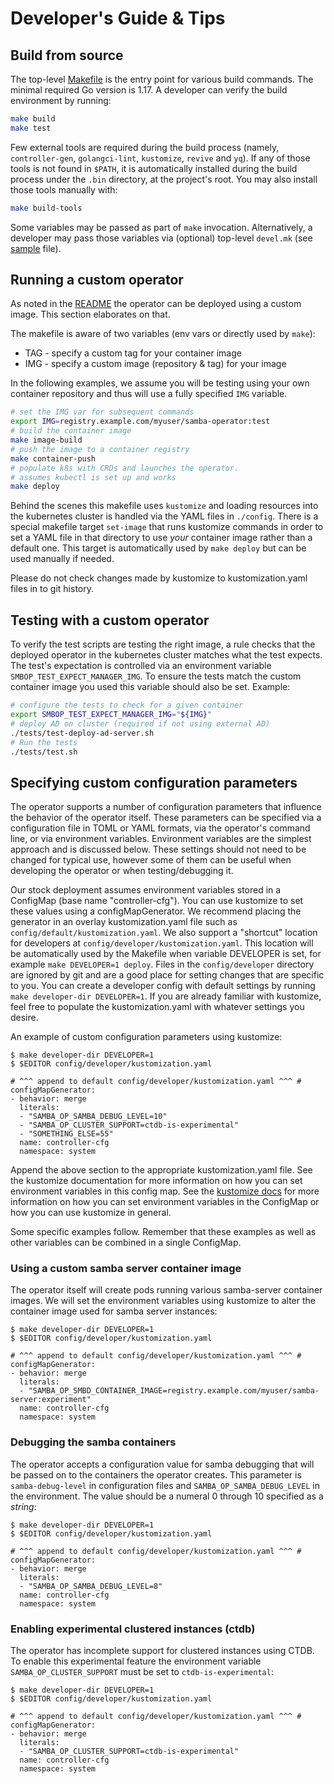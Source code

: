 
# Developer's Guide & Tips

## Build from source

The top-level [Makefile](../Makefile) is the entry point for various build
commands. The minimal required Go version is 1.17. A developer can verify the
build environment by running:

```bash
make build
make test
```

Few external tools are required during the build process (namely,
`controller-gen`,  `golangci-lint`,  `kustomize`,  `revive` and `yq`). If any
of those tools is not found in `$PATH`, it is automatically installed during
the build process under the `.bin` directory, at the project's root. You
may also install those tools manually with:

```bash
make build-tools
```

Some variables may be passed as part of `make` invocation. Alternatively, a
developer may pass those variables via (optional) top-level `devel.mk`
(see [sample](../devel.mk.sample) file).


## Running a custom operator

As noted in the [README](../README.md) the operator can be deployed using a
custom image. This section elaborates on that.

The makefile is aware of two variables (env vars or directly used by `make`):
* TAG - specify a custom tag for your container image
* IMG - specify a custom image (repository & tag) for your image

In the following examples, we assume you will be testing using your own
container repository and thus will use a fully specified `IMG` variable.

```bash
# set the IMG var for subsequent commands
export IMG=registry.example.com/myuser/samba-operator:test
# build the container image
make image-build
# push the image to a container registry
make container-push
# populate k8s with CRDs and launches the operator.
# assumes kubectl is set up and works
make deploy
```

Behind the scenes this makefile uses `kustomize` and loading resources into
the kubernetes cluster is handled via the YAML files in `./config`.
There is a special makefile target `set-image` that runs kustomize commands
in order to set a YAML file in that directory to use *your* container image
rather than a default one. This target is automatically used by `make deploy`
but can be used manually if needed.

Please do not check changes made by kustomize to kustomization.yaml files
in to git history.

## Testing with a custom operator

To verify the test scripts are testing the right image, a rule checks that
the deployed operator in the kubernetes cluster matches what the test
expects. The test's expectation is controlled via an environment variable
`SMBOP_TEST_EXPECT_MANAGER_IMG`. To ensure the tests match the custom
container image you used this variable should also be set. Example:

```bash
# configure the tests to check for a given container
export SMBOP_TEST_EXPECT_MANAGER_IMG="${IMG}"
# deploy AD on cluster (required if not using external AD)
./tests/test-deploy-ad-server.sh
# Run the tests
./tests/test.sh
```

## Specifying custom configuration parameters

The operator supports a number of configuration parameters that
influence the behavior of the operator itself. These parameters
can be specified via a configuration file in TOML or YAML formats,
via the operator's command line, or via environment variables.
Environment variables are the simplest approach and is discussed below.
These settings should not need to be changed for typical use, however
some of them can be useful when developing the operator or when
testing/debugging it.

Our stock deployment assumes environment variables stored in a ConfigMap
(base name "controller-cfg"). You can use kustomize to set these values
using a configMapGenerator. We recommend placing the generator in an
overlay kustomization.yaml file such as `config/default/kustomization.yaml`.
We also support a "shortcut" location for developers at
`config/developer/kustomization.yaml`. This location will be automatically
used by the Makefile when variable DEVELOPER is set, for example
`make DEVELOPER=1 deploy`. Files in the `config/developer` directory
are ignored by git and are a good place for setting changes that
are specific to you. You can create a developer config with default
settings by running `make developer-dir DEVELOPER=1`. If you are already
familiar with kustomize, feel free to populate the kustomization.yaml
with whatever settings you desire.

An example of custom configuration parameters using kustomize:

```
$ make developer-dir DEVELOPER=1
$ $EDITOR config/developer/kustomization.yaml
```
```
# ^^^ append to default config/developer/kustomization.yaml ^^^ #
configMapGenerator:
- behavior: merge
  literals:
  - "SAMBA_OP_SAMBA_DEBUG_LEVEL=10"
  - "SAMBA_OP_CLUSTER_SUPPORT=ctdb-is-experimental"
  - "SOMETHING_ELSE=55"
  name: controller-cfg
  namespace: system
```

Append the above section to the appropriate kustomization.yaml file.  See the
kustomize documentation for more information on how you can set environment
variables in this config map.  See the
[kustomize docs](https://kubectl.docs.kubernetes.io/references/kustomize/)
for more information on how you can set environment variables in the ConfigMap
or how you can use kustomize in general.

Some specific examples follow. Remember that these examples as well as other
variables can be combined in a single ConfigMap.

### Using a custom samba server container image

The operator itself will create pods running various samba-server container
images. We will set the environment variables using kustomize to alter
the container image used for samba server instances:

```
$ make developer-dir DEVELOPER=1
$ $EDITOR config/developer/kustomization.yaml
```
```
# ^^^ append to default config/developer/kustomization.yaml ^^^ #
configMapGenerator:
- behavior: merge
  literals:
  - "SAMBA_OP_SMBD_CONTAINER_IMAGE=registry.example.com/myuser/samba-server:experiment"
  name: controller-cfg
  namespace: system
```

### Debugging the samba containers

The operator accepts a configuration value for samba debugging that will be
passed on to the containers the operator creates. This parameter is
`samba-debug-level` in configuration files and `SAMBA_OP_SAMBA_DEBUG_LEVEL` in
the environment. The value should be a numeral 0 through 10 specified as a
*string*:


```
$ make developer-dir DEVELOPER=1
$ $EDITOR config/developer/kustomization.yaml
```
```
# ^^^ append to default config/developer/kustomization.yaml ^^^ #
configMapGenerator:
- behavior: merge
  literals:
  - "SAMBA_OP_SAMBA_DEBUG_LEVEL=8"
  name: controller-cfg
  namespace: system
```

### Enabling experimental clustered instances (ctdb)

The operator has incomplete support for clustered instances using CTDB. To
enable this experimental feature the environment variable
`SAMBA_OP_CLUSTER_SUPPORT` must be set to `ctdb-is-experimental`:

```
$ make developer-dir DEVELOPER=1
$ $EDITOR config/developer/kustomization.yaml
```
```
# ^^^ append to default config/developer/kustomization.yaml ^^^ #
configMapGenerator:
- behavior: merge
  literals:
  - "SAMBA_OP_CLUSTER_SUPPORT=ctdb-is-experimental"
  name: controller-cfg
  namespace: system
```
